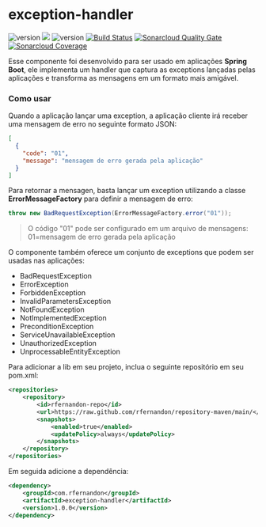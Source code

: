 # exception-handler

![version](https://img.shields.io/badge/version-1.0.0-blue)
<a href="https://github.com/rfernandon/exception-handler/graphs/contributors" alt="Contributors">
<img src="https://img.shields.io/github/contributors/rfernandon/exception-handler" /></a>
![version](https://img.shields.io/badge/java-11-orange)
[![Build Status](https://travis-ci.com/rfernandon/exception-handler.svg?branch=master)](https://travis-ci.com/rfernandon/exception-handler) 
[![Sonarcloud Quality Gate](https://sonarcloud.io/api/project_badges/measure?project=com.rfernandon:exception-handler&metric=alert_status)](https://sonarcloud.io/dashboard?id=com.rfernandon:exception-handler) 
[![Sonarcloud Coverage](https://sonarcloud.io/api/project_badges/measure?project=com.rfernandon:exception-handler&metric=coverage)](https://sonarcloud.io/component_measures?id=com.rfernandon:exception-handler)

Esse componente foi desenvolvido para ser usado em aplicações **Spring Boot**, ele implementa um handler que captura as exceptions lançadas pelas aplicações e transforma as mensagens em um formato mais amigável.

### Como usar

Quando a aplicação lançar uma exception, a aplicação cliente irá receber uma mensagem de erro no seguinte formato JSON:

```json
[
  {
    "code": "01",
    "message": "mensagem de erro gerada pela aplicação"
  }
]
```
Para retornar a mensagen, basta lançar um exception utilizando a classe **ErrorMessageFactory** para definir a mensagem de erro:

```java
throw new BadRequestException(ErrorMessageFactory.error("01"));
```

> O código "01" pode ser configurado em um arquivo de mensagens: 01=mensagem de erro gerada pela aplicação

O componente também oferece um conjunto de exceptions que podem ser usadas nas aplicações:

- BadRequestException
- ErrorException
- ForbiddenException
- InvalidParametersException
- NotFoundException
- NotImplementedException
- PreconditionException
- ServiceUnavailableException
- UnauthorizedException
- UnprocessableEntityException

Para adicionar a lib em seu projeto, inclua o seguinte repositório em seu pom.xml:

```xml
<repositories>
    <repository>
        <id>rfernandon-repo</id>
        <url>https://raw.github.com/rfernandon/repository-maven/main/</url>
        <snapshots>
            <enabled>true</enabled>
            <updatePolicy>always</updatePolicy>
        </snapshots>
    </repository>
</repositories>
```

Em seguida adicione a dependência:

```xml
<dependency>
    <groupId>com.rfernandon</groupId>
    <artifactId>exception-handler</artifactId>
    <version>1.0.0</version>
</dependency>
```
